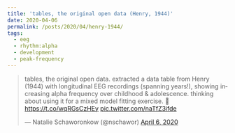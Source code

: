```yaml
---
title: 'tables, the original open data (Henry, 1944)'
date: 2020-04-06
permalink: /posts/2020/04/henry-1944/
tags:
  - eeg
  - rhythm:alpha
  - development
  - peak-frequency
---
```

<blockquote class="twitter-tweet" ><p lang="en" dir="ltr">tables, the original open data. extracted a data table from Henry (1944) with longitudinal EEG recordings (spanning years!), showing increasing alpha frequency over childhood &amp; adolescence. thinking about using it for a mixed model fitting exercise. 🤔 <a href="https://t.co/wqRGsCzHEy">https://t.co/wqRGsCzHEy</a> <a href="https://t.co/naTfZ3ifde">pic.twitter.com/naTfZ3ifde</a></p>&mdash; Natalie Schaworonkow (@nschawor) <a href="https://twitter.com/nschawor/status/1247199794616922112?ref_src=twsrc%5Etfw">April 6, 2020</a></blockquote><script async src="https://platform.twitter.com/widgets.js" charset="utf-8"></script>
